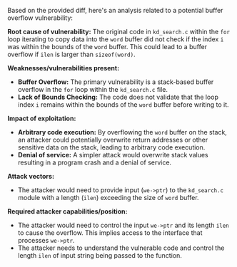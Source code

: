 Based on the provided diff, here's an analysis related to a potential buffer overflow vulnerability:

**Root cause of vulnerability:**
The original code in `kd_search.c` within the `for` loop iterating to copy data into the `word` buffer did not check if the index `i` was within the bounds of the `word` buffer. This could lead to a buffer overflow if `ilen` is larger than `sizeof(word)`.

**Weaknesses/vulnerabilities present:**
- **Buffer Overflow:** The primary vulnerability is a stack-based buffer overflow in the `for` loop within the `kd_search.c` file.
- **Lack of Bounds Checking:** The code does not validate that the loop index `i` remains within the bounds of the `word` buffer before writing to it.

**Impact of exploitation:**
- **Arbitrary code execution:** By overflowing the `word` buffer on the stack, an attacker could potentially overwrite return addresses or other sensitive data on the stack, leading to arbitrary code execution.
- **Denial of service:** A simpler attack would overwrite stack values resulting in a program crash and a denial of service.

**Attack vectors:**
- The attacker would need to provide input (`we->ptr`) to the `kd_search.c` module with a length (`ilen`) exceeding the size of `word` buffer.

**Required attacker capabilities/position:**
- The attacker would need to control the input `we->ptr` and its length `ilen` to cause the overflow. This implies access to the interface that processes `we->ptr`.
- The attacker needs to understand the vulnerable code and control the length `ilen` of input string being passed to the function.